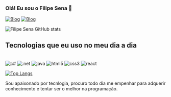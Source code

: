 ### Olá! Eu sou o Filipe Sena 🤙

[![Blog](https://img.shields.io/badge/WhatsApp-25D366?style=for-the-badge&logo=whatsapp&logoColor=white)](https://wa.me/qr/CIINTYZNRNI6I1)
[![Blog](https://img.shields.io/badge/LinkedIn-0077B5?style=for-the-badge&logo=linkedin&logoColor=white)](https://www.linkedin.com/in/filipe-richter-de-sena)

![Filipe Sena GitHub stats](https://github-readme-stats.vercel.app/api?username=FilipeRichterSena&show_icons=true&theme=tokyonight)

## Tecnologias que eu uso no meu dia a dia

<div style="display : inline-block"><br/>
  <img align="center" alt="c#" src="https://img.shields.io/badge/C%23-239120?style=for-the-badge&logo=c-sharp&logoColor=white"/>
  <img align="center" alt=".net" src="https://img.shields.io/badge/.NET-5C2D91?style=for-the-badge&logo=.net&logoColor=white"/>
  <img align="center" alt="java" src="https://img.shields.io/badge/java-%23ED8B00.svg?style=for-the-badge&logo=java&logoColor=white"/>
  <img align="center" alt="html5" src="https://img.shields.io/badge/HTML5-E34F26?style=for-the-badge&logo=html5&logoColor=white"/>
  <img align="center" alt="css3" src="https://img.shields.io/badge/CSS3-1572B6?style=for-the-badge&logo=css3&logoColor=white"/>
  <img align="center" alt="react" src="https://img.shields.io/badge/React-20232A?style=for-the-badge&logo=react&logoColor=61DAFB"/>
</div><br/>


[![Top Langs](https://github-readme-stats.vercel.app/api/top-langs/?username=FilipeRichterSena&theme=tokyonight)](#)

Sou apaixonado por tecnlogia, procuro todo dia me empenhar para adquerir conhecimento e tentar ser o melhor na programação.
